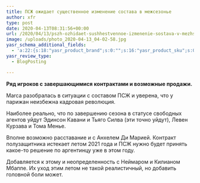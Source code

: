 ```yaml
---
title: ПСЖ ожидает существенное изменение состава в межсезонье
author: xfr
type: post
date: 2020-04-13T08:31:56+00:00
url: /2020/04/13/pszh-ozhidaet-sushhestvennoe-izmenenie-sostava-v-mezhsezone/
image: /uploads/photo_2020-04-13_04-02-58.jpg
yasr_schema_additional_fields:
  - 'a:22:{s:18:"yasr_product_brand";s:0:"";s:16:"yasr_product_sku";s:0:"";s:37:"yasr_product_global_identifier_select";s:5:"gtin8";s:36:"yasr_product_global_identifier_value";s:0:"";s:18:"yasr_product_price";s:0:"";s:27:"yasr_product_price_currency";s:0:"";s:30:"yasr_product_price_valid_until";s:0:"";s:31:"yasr_product_price_availability";s:12:"Discontinued";s:22:"yasr_product_price_url";s:0:"";s:26:"yasr_localbusiness_address";s:0:"";s:29:"yasr_localbusiness_pricerange";s:0:"";s:28:"yasr_localbusiness_telephone";s:0:"";s:20:"yasr_recipe_cooktime";s:0:"";s:23:"yasr_recipe_description";s:0:"";s:20:"yasr_recipe_keywords";s:0:"";s:21:"yasr_recipe_nutrition";s:0:"";s:20:"yasr_recipe_preptime";s:0:"";s:26:"yasr_recipe_recipecategory";s:0:"";s:25:"yasr_recipe_recipecuisine";s:0:"";s:28:"yasr_recipe_recipeingredient";s:0:"";s:30:"yasr_recipe_recipeinstructions";s:0:"";s:17:"yasr_recipe_video";s:0:"";}'
yasr_review_type:
  - BlogPosting

---
```

**Ряд игроков с завершающимися контрактами и возможные продажи.**

Marca разобралась в ситуации с составом ПСЖ и уверена, что у парижан неизбежна кадровая революция.

Наиболее реально, что по завершению сезона в статусе свободных агентов уйдут Эдинсон Кавани и Тьяго Силва (эти точно уйдут), Левен Курзава и Тома Менье.

Вполне возможно расставание и с Анхелем Ди Марией. Контракт полузащитника истекает летом 2021 года и ПСЖ нужно будет принять какое-то решение по аргентинцу уже в этом году.

Добавляется к этому и неопределенность с Неймаром и Килианом Мбаппе. Их уход этим летом не такой реалистичный, но добавить головной боли может.
